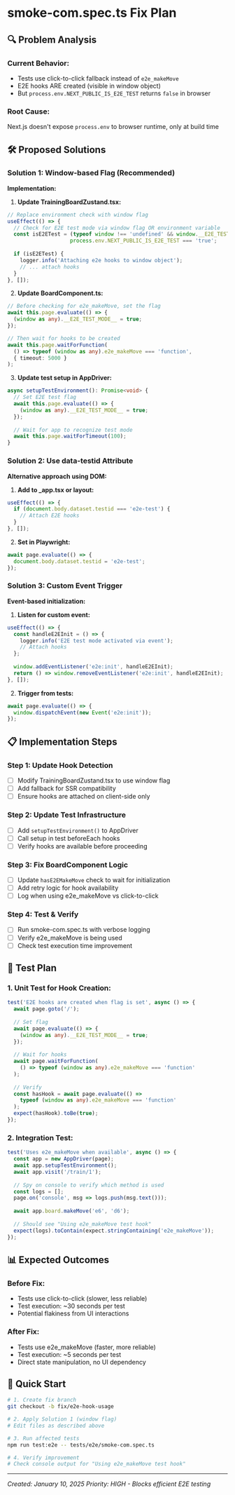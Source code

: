 # smoke-com.spec.ts Fix Plan

## 🔍 Problem Analysis

### Current Behavior:
- Tests use click-to-click fallback instead of `e2e_makeMove`
- E2E hooks ARE created (visible in window object)
- But `process.env.NEXT_PUBLIC_IS_E2E_TEST` returns `false` in browser

### Root Cause:
Next.js doesn't expose `process.env` to browser runtime, only at build time

## 🛠️ Proposed Solutions

### Solution 1: Window-based Flag (Recommended)

**Implementation:**

1. **Update TrainingBoardZustand.tsx:**
```typescript
// Replace environment check with window flag
useEffect(() => {
  // Check for E2E test mode via window flag OR environment variable
  const isE2ETest = (typeof window !== 'undefined' && window.__E2E_TEST_MODE__) || 
                    process.env.NEXT_PUBLIC_IS_E2E_TEST === 'true';
  
  if (isE2ETest) {
    logger.info('Attaching e2e hooks to window object');
    // ... attach hooks
  }
}, []);
```

2. **Update BoardComponent.ts:**
```typescript
// Before checking for e2e_makeMove, set the flag
await this.page.evaluate(() => {
  (window as any).__E2E_TEST_MODE__ = true;
});

// Then wait for hooks to be created
await this.page.waitForFunction(
  () => typeof (window as any).e2e_makeMove === 'function',
  { timeout: 5000 }
);
```

3. **Update test setup in AppDriver:**
```typescript
async setupTestEnvironment(): Promise<void> {
  // Set E2E test flag
  await this.page.evaluate(() => {
    (window as any).__E2E_TEST_MODE__ = true;
  });
  
  // Wait for app to recognize test mode
  await this.page.waitForTimeout(100);
}
```

### Solution 2: Use data-testid Attribute

**Alternative approach using DOM:**

1. **Add to _app.tsx or layout:**
```typescript
useEffect(() => {
  if (document.body.dataset.testid === 'e2e-test') {
    // Attach E2E hooks
  }
}, []);
```

2. **Set in Playwright:**
```typescript
await page.evaluate(() => {
  document.body.dataset.testid = 'e2e-test';
});
```

### Solution 3: Custom Event Trigger

**Event-based initialization:**

1. **Listen for custom event:**
```typescript
useEffect(() => {
  const handleE2EInit = () => {
    logger.info('E2E test mode activated via event');
    // Attach hooks
  };
  
  window.addEventListener('e2e:init', handleE2EInit);
  return () => window.removeEventListener('e2e:init', handleE2EInit);
}, []);
```

2. **Trigger from tests:**
```typescript
await page.evaluate(() => {
  window.dispatchEvent(new Event('e2e:init'));
});
```

## 📋 Implementation Steps

### Step 1: Update Hook Detection
- [ ] Modify TrainingBoardZustand.tsx to use window flag
- [ ] Add fallback for SSR compatibility
- [ ] Ensure hooks are attached on client-side only

### Step 2: Update Test Infrastructure
- [ ] Add `setupTestEnvironment()` to AppDriver
- [ ] Call setup in test beforeEach hooks
- [ ] Verify hooks are available before proceeding

### Step 3: Fix BoardComponent Logic
- [ ] Update `hasE2EMakeMove` check to wait for initialization
- [ ] Add retry logic for hook availability
- [ ] Log when using e2e_makeMove vs click-to-click

### Step 4: Test & Verify
- [ ] Run smoke-com.spec.ts with verbose logging
- [ ] Verify e2e_makeMove is being used
- [ ] Check test execution time improvement

## 🧪 Test Plan

### 1. Unit Test for Hook Creation:
```typescript
test('E2E hooks are created when flag is set', async () => {
  await page.goto('/');
  
  // Set flag
  await page.evaluate(() => {
    (window as any).__E2E_TEST_MODE__ = true;
  });
  
  // Wait for hooks
  await page.waitForFunction(
    () => typeof (window as any).e2e_makeMove === 'function'
  );
  
  // Verify
  const hasHook = await page.evaluate(() => 
    typeof (window as any).e2e_makeMove === 'function'
  );
  expect(hasHook).toBe(true);
});
```

### 2. Integration Test:
```typescript
test('Uses e2e_makeMove when available', async () => {
  const app = new AppDriver(page);
  await app.setupTestEnvironment();
  await app.visit('/train/1');
  
  // Spy on console to verify which method is used
  const logs = [];
  page.on('console', msg => logs.push(msg.text()));
  
  await app.board.makeMove('e6', 'd6');
  
  // Should see "Using e2e_makeMove test hook"
  expect(logs).toContain(expect.stringContaining('e2e_makeMove'));
});
```

## 📊 Expected Outcomes

### Before Fix:
- Tests use click-to-click (slower, less reliable)
- Test execution: ~30 seconds per test
- Potential flakiness from UI interactions

### After Fix:
- Tests use e2e_makeMove (faster, more reliable)
- Test execution: ~5 seconds per test
- Direct state manipulation, no UI dependency

## 🚀 Quick Start

```bash
# 1. Create fix branch
git checkout -b fix/e2e-hook-usage

# 2. Apply Solution 1 (window flag)
# Edit files as described above

# 3. Run affected tests
npm run test:e2e -- tests/e2e/smoke-com.spec.ts

# 4. Verify improvement
# Check console output for "Using e2e_makeMove test hook"
```

---

*Created: January 10, 2025*
*Priority: HIGH - Blocks efficient E2E testing*